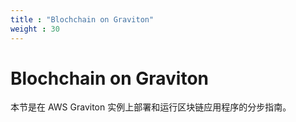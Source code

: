 ```yaml
---
title : "Blochchain on Graviton"
weight : 30
---
```


# Blochchain on Graviton
本节是在 AWS Graviton 实例上部署和运行区块链应用程序的分步指南。
